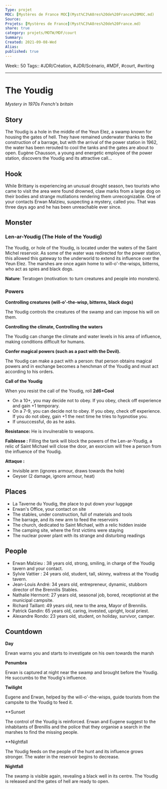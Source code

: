 ```yaml
---
Type: projet
MOC: [Mystères de France MOC](Myst%C3%A8res%20de%20France%20MOC.md)
Source:
Projets: [Mystères de France](Myst%C3%A8res%20de%20France.md)
share: true
category: projets/MOTW/MDF/court
Summary:
Created: 2021-09-08-Wed
Alias:
published: true
---
```

Week:: 50
Tags:: #JDR/Création, #JDR/Scénario, #MDF, #court, #writing

***  

# The Youdig

_Mystery in 1970s French's britain_

## Story

The Youdig is a hole in the middle of the Yeun Elez, a swamp known for housing the gates of hell. They have remained underwater thanks to the construction of a barrage, but with the arrival of the power station in 1962, the water has been rerouted to cool the tanks and the gates are about to open. Eugène Chausson, a young and energetic employee of the power station, discovers the Youdig and its attractive call...

## Hook

While Brittany is experiencing an unusual drought season, two tourists who came to visit the area were found drowned, claw marks from a large dog on their bodies and strange mutilations rendering them unrecognizable. One of your contacts Erwan Malzieu, suspecting a mystery, called you. That was three days ago and he has been unreachable ever since.

## Monster

### Len-ar-Youdig (The Hole of the Youdig)

The Youdig, or hole of the Youdig, is located under the waters of the Saint Michel reservoir. As some of the water was redirected for the power station, this allowed this gateway to the underworld to extend its influence over the Yeun Elez. The marshes are once again home to will-o'-the-wisps, bitterns, who act as spies and black dogs.

**Nature**: Teratogen (motivation: to turn creatures and people into monsters).

### Powers

**Controlling creatures (will-o'-the-wisp, bitterns, black dogs)**

The Youdig controls the creatures of the swamp and can impose his will on them.

**Controlling the climate, Controlling the waters**

The Youdig can change the climate and water levels in his area of influence, making conditions difficult for humans.

**Confer magical powers (such as a pact with the Devil).**

The Youdig can make a pact with a person: that person obtains magical powers and in exchange becomes a henchman of the Youdig and must act according to his orders.

**Call of the Youdig**

When you resist the call of the Youdig, roll **2d6+Cool**

- On a 10+, you may decide not to obey. If you obey, check off experience and gain +1 temporary.
- On a 7-9, you can decide not to obey. If you obey, check off experience. If you do not obey, gain +1 the next time he tries to hypnotise you.
- If unsuccessful, do as he asks.

**Resistance:** He is invulnerable to weapons.

**Faiblesse :** Filling the tank will block the powers of the Len-ar-Youdig, a relic of Saint Michael will close the door, an exorcism will free a person from the influence of the Youdig.

**Attaque :** 
- Invisible arm (ignores armour, draws towards the hole)
- Geyser (2 damage, ignore armour, heat)

## Places
       
- La Taverne du Youdig, the place to put down your luggage
- Erwan's Office, your contact on site
- The stables, under construction, full of materials and tools
- The barrage, and its new arm to feed the reservoirs
- The church, dedicated to Saint Michael, with a relic hidden inside
- The camping site, where the first victims were staying
- The nuclear power plant with its strange and disturbing readings

## People

- Erwan Malzieu : 38 years old, strong, smiling, in charge of the Youdig tavern and your contact.
- Sylvie Vattier : 24 years old, student, tall, skinny, waitress at the Youdig tavern.
- Jean-Louis André: 34 years old, entrepreneur, dynamic, stubborn director of the Brennilis Stables.
- Nathalie Hermont: 27 years old, seasonal job, bored, receptionist at the municipal campsite.
- Richard Taillant: 49 years old, new to the area, Mayor of Brennilis.
- Patrick Gandin: 65 years old, caring, invested, upright, local priest.
- Alexandre Rondo: 23 years old, student, on holiday, survivor, camper.

## Countdown

**Day**
    
Erwan warns you and starts to investigate on his own towards the marsh

**Penumbra**
    
Erwan is captured at night near the swamp and brought before the Youdig. He succumbs to the Youdig's influence.

**Twilight**

Eugene and Erwan, helped by the will-o'-the-wisps, guide tourists from the campsite to the Youdig to feed it.

**Sunset

The control of the Youdig is reinforced. Erwan and Eugene suggest to the inhabitants of Brenillis and the police that they organise a search in the marshes to find the missing people.

**Nightfall  

The Youdig feeds on the people of the hunt and its influence grows stronger. The water in the reservoir begins to decrease.

**Nightfall**

The swamp is visible again, revealing a black well in its centre. The Youdig is released and the gates of hell are ready to open.